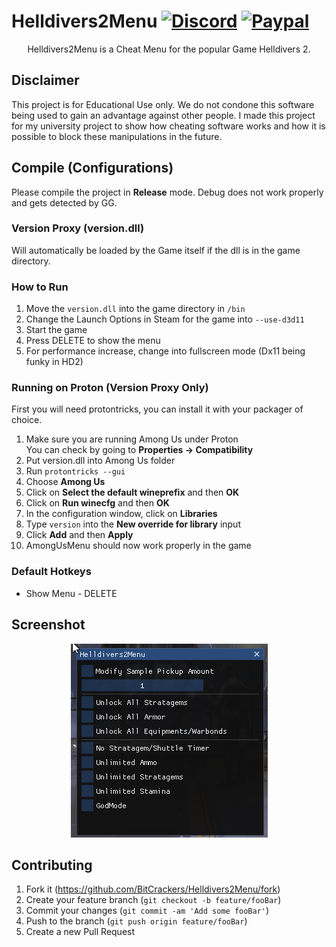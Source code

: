 # Helldivers2Menu [![Discord](https://img.shields.io/badge/Discord-Invite-7289DA.svg?logo=Discord&style=flat-square)](https://discord.gg/AUpXd3VUh8) [![Paypal](https://img.shields.io/badge/PayPal-Donate-Green.svg?logo=Paypal&style=flat-square)](https://www.paypal.com/donate/?hosted_button_id=TYMU92FD9D9UW)

<p align="center">
   Helldivers2Menu is a Cheat Menu for the popular Game Helldivers 2.
</p>

## Disclaimer
This project is for Educational Use only. We do not condone this software being used to gain an advantage against other people. I made this project for my university project to show how cheating software works and how it is possible to block these manipulations in the future.

## Compile (Configurations)
Please compile the project in **Release** mode. Debug does not work properly and gets detected by GG.

### Version Proxy (version.dll)
Will automatically be loaded by the Game itself if the dll is in the game directory.

### How to Run
1. Move the `version.dll` into the game directory in `/bin`
2. Change the Launch Options in Steam for the game into `--use-d3d11` 
3. Start the game
4. Press DELETE to show the menu
5. For performance increase, change into fullscreen mode (Dx11 being funky in HD2)

### Running on Proton (Version Proxy Only)
First you will need protontricks, you can install it with your packager of choice.

1. Make sure you are running Among Us under Proton  
   You can check by going to **Properties -> Compatibility**
3. Put version.dll into Among Us folder
4. Run `protontricks --gui`
5. Choose **Among Us**
6. Click on **Select the default wineprefix** and then **OK**
7. Click on **Run winecfg** and then **OK**
8. In the configuration window, click on **Libraries**
9. Type `version` into the **New override for library** input
10. Click **Add** and then **Apply**
11. AmongUsMenu should now work properly in the game

### Default Hotkeys
- Show Menu - DELETE

## Screenshot
<p align="center">
   <img src="screenshot.png">
</p>

## Contributing
1. Fork it (<https://github.com/BitCrackers/Helldivers2Menu/fork>)
2. Create your feature branch (`git checkout -b feature/fooBar`)
3. Commit your changes (`git commit -am 'Add some fooBar'`)
4. Push to the branch (`git push origin feature/fooBar`)
5. Create a new Pull Request
